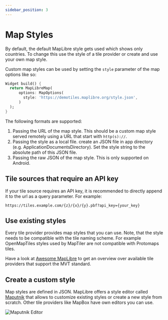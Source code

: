 ```yaml
---
sidebar_position: 3
---
```


# Map Styles

By default, the default MapLibre style gets used which shows only countries.
To change this use the style of a tile provider or create and use your own map
style.

Custom map styles can be used by setting the `style` parameter of the map
options like so:

```dart
Widget build() {
  return MapLibreMap(
      options: MapOptions(
        style: 'https://demotiles.maplibre.org/style.json',
      )
  );
}
```

The following formats are supported:

1. Passing the URL of the map style. This should be a custom map style served
   remotely using a URL that start with `http(s)://`.
2. Passing the style as a local file. create an JSON file in app directory (e.g.
   ApplicationDocumentsDirectory). Set the style string to the absolute path of
   this JSON file.
3. Passing the raw JSON of the map style. This is only supported on Android.

## Tile sources that require an API key

If your tile source requires an API key, it is recommended to directly append it
to the url as a query parameter.
For example:

```url
https://tiles.example.com/{z}/{x}/{y}.pbf?api_key={your_key}
```

## Use existing styles

Every tile provider provides map styles that you can use. Note, that the style
needs to be compatible with the tile naming scheme. For example OpenMapTiles
styles used by MapTiler are not compatible with Protomaps tiles.

Have a look
at [Awesome MapLibre](https://github.com/maplibre/awesome-maplibre#maptile-providers)
to get an overview over available tile
providers that support the MVT standard.

## Create a custom style

Map styles are defined in JSON. MapLibre offers a style editor
called [Maputnik](https://maplibre.org/maputnik)
that allows to customize existing styles or create a new style from scratch.
Other tile providers like MapBox have own editors you can use.

![Maputnik Editor](/img/maputnik.jpg)